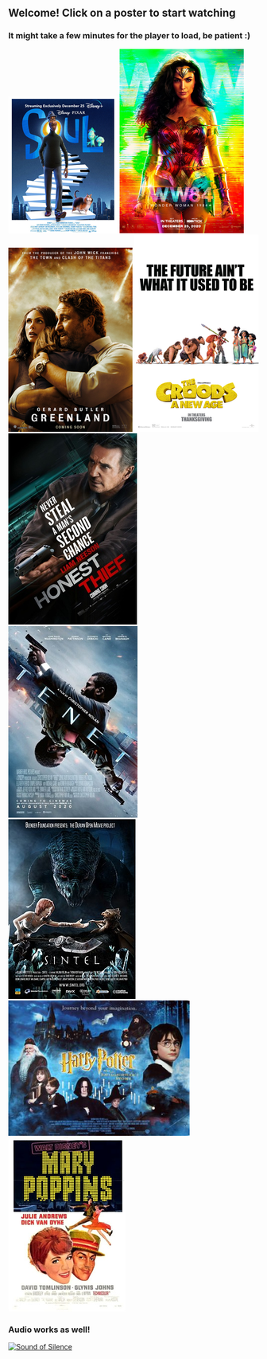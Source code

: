 ## Welcome! Click on a poster to start watching 
### It might take a few minutes for the player to load, be patient :)
[![Soul](https://raw.githubusercontent.com/mat-mo/shooroo/gh-pages/assets/Soul_Poster.jpg)](https://mat-mo.github.io/shooroo/video/soul.html)
[![Wonder woman 1984](https://raw.githubusercontent.com/mat-mo/shooroo/gh-pages/assets/Wonder_Woman_1984.png)](https://mat-mo.github.io/shooroo/video/wonder_woman_1984.html)
[![Greenland](https://raw.githubusercontent.com/mat-mo/shooroo/gh-pages/assets/Greenland_film.png)](https://mat-mo.github.io/shooroo/video/greenland.html)
[![The_Croods_A_New_Age](https://raw.githubusercontent.com/mat-mo/shooroo/gh-pages/assets/The_Croods_-_A_New_Age.png)](https://mat-mo.github.io/shooroo/video/the_croods_a_new_age.html)
[![Honest_thief](https://raw.githubusercontent.com/mat-mo/shooroo/gh-pages/assets/Honest_Thief_poster.jpg)](https://mat-mo.github.io/shooroo/video/honest_thief.html)
[![Tenet](//raw.githubusercontent.com/mat-mo/shooroo/gh-pages/assets/Tenet_movie_poster.jpg)](https://mat-mo.github.io/shooroo/video/tenet.html)
[![Sintel](https://raw.githubusercontent.com/mat-mo/shooroo/gh-pages/assets/Sintel_poster.jpg)](https://mat-mo.github.io/shooroo/video/sintel.html)
[![Harry Potter and the Sorcerers Stone](https://raw.githubusercontent.com/mat-mo/shooroo/gh-pages/assets/Harry_Potter_and_the_Philosopher's_Stone_banner.jpg)](https://mat-mo.github.io/shooroo/video/harry_potter_I.html)
[![Mary Poppins](https://raw.githubusercontent.com/mat-mo/shooroo/gh-pages/assets/Marypoppins.jpg)](https://mat-mo.github.io/shooroo/video/mary_poppins.html)

### Audio works as well!

[![Sound of Silence](https://raw.githubusercontent.com/mat-mo/shooroo/gh-pages/SoundsSilence.jpg)](https://mat-mo.github.io/shooroo/audio/sound_of_silence.html)
